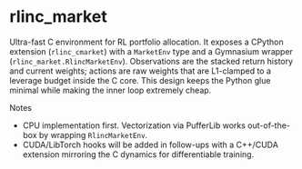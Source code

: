 rlinc_market
============

Ultra-fast C environment for RL portfolio allocation. It exposes a CPython
extension (`rlinc_cmarket`) with a `MarketEnv` type and a Gymnasium wrapper
(`rlinc_market.RlincMarketEnv`). Observations are the stacked return history
and current weights; actions are raw weights that are L1-clamped to a leverage
budget inside the C core. This design keeps the Python glue minimal while
making the inner loop extremely cheap.

Notes
- CPU implementation first. Vectorization via PufferLib works out-of-the-box
  by wrapping `RlincMarketEnv`.
- CUDA/LibTorch hooks will be added in follow-ups with a C++/CUDA extension
  mirroring the C dynamics for differentiable training.


